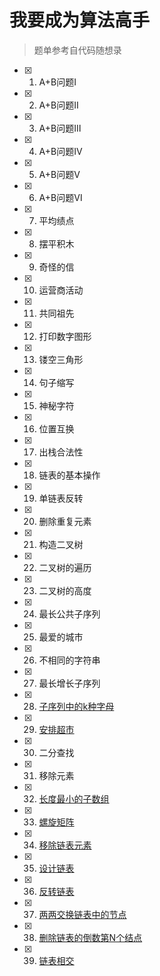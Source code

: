 # 我要成为算法高手
 >题单参考自代码随想录
- [X] 1. A+B问题Ⅰ
- [x] 2. A+B问题Ⅱ
- [X] 3. A+B问题Ⅲ
- [X] 4. A+B问题Ⅳ
- [X] 5. A+B问题Ⅴ
- [X] 6. A+B问题Ⅵ
- [X] 7. 平均绩点
- [X] 8. 摆平积木
- [X] 9. 奇怪的信
- [X] 10. 运营商活动
- [X] 11. 共同祖先
- [X] 12. 打印数字图形
- [X] 13. 镂空三角形
- [X] 14. 句子缩写
- [X] 15. 神秘字符
- [X] 16. 位置互换
- [X] 17. 出栈合法性
- [X] 18. 链表的基本操作
- [X] 19. 单链表反转
- [X] 20. 删除重复元素
- [X] 21. 构造二叉树
- [X] 22. 二叉树的遍历
- [X] 23. 二叉树的高度
- [X] 24. 最长公共子序列
- [X] 25. 最爱的城市
- [X] 26. 不相同的字符串
- [X] 27. 最长增长子序列
- [X] 28. [子序列中的k种字母](./日刷/4月30日/子序列中的k种字母/题解.md)
- [X] 29. [安排超市](./日刷/5月3日/安排超市/题解.md)
- [X] 30. 二分查找
- [X] 31. 移除元素
- [X] 32. [长度最小的子数组](./分类/数组/长度最小的子数组/题解.md)
- [X] 33. [螺旋矩阵](./分类/数组/螺旋矩阵/题解.md)
- [X] 34. [移除链表元素](https://leetcode.cn/problems/remove-linked-list-elements/description/)
- [X] 35. [设计链表](https://leetcode.cn/problems/design-linked-list/description/)
- [X] 36. [反转链表](https://leetcode.cn/problems/reverse-linked-list/description/)
- [X] 37. [两两交换链表中的节点](https://leetcode.cn/problems/swap-nodes-in-pairs/description/)
- [X] 38. [删除链表的倒数第N个结点](https://leetcode.cn/problems/swap-nodes-in-pairs/description/)
- [X] 39. [链表相交](https://leetcode.cn/problems/intersection-of-two-linked-lists-lcci/description/)



